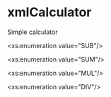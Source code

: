 # xmlCalculator

Simple calculator

\<xs:enumeration value="SUB"/>

\<xs:enumeration value="SUM"/>

\<xs:enumeration value="MUL"/>

\<xs:enumeration value="DIV"/>


